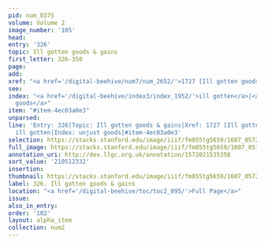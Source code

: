 ```yaml
---
pid: num_0375
volume: Volume 2
image_number: '105'
head:
entry: '326'
topic: Ill gotten goods & gains
first_letter: 326-350
page:
add:
xref: "<a href='/digital-beehive/num7/num_2652/'>1727 [Ill gotten goods]</a>"
see:
index: "<a href='/digital-beehive/index3/index_1952/'>ill gotten</a>|<a href='/digital-beehive/index5/index_4397/'>unjust
  goods</a>"
item: "#item-4ec03a0e3"
unparsed:
line: 'Entry: 326|Topic: Ill gotten goods & gains|Xref: 1727 [Ill gotten goods]|Index:
  ill gotten|Index: unjust goods|#item-4ec03a0e3'
selection: https://stacks.stanford.edu/image/iiif/fm855tg5659/1607_0572/311,2332,3018,795/full/0/default.jpg
full_image: https://stacks.stanford.edu/image/iiif/fm855tg5659/1607_0572/full/full/0/default.jpg
annotation_uri: http://dev.llgc.org.uk/annotation/1572021535358
sort_value: '210512332'
insertion:
thumbnail: https://stacks.stanford.edu/image/iiif/fm855tg5659/1607_0572/311,2332,600,180/250,/0/default.jpg
label: 326. Ill gotten goods & gains
location: "<a href='/digital-beehive/toc/toc2_095/'>Full Page</a>"
issue:
also_in_entry:
order: '102'
layout: alpha_item
collection: num2
---
```

